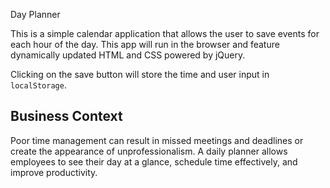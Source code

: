 Day Planner

This is a simple calendar application that allows the user to save events for each hour of the day. This app will run in the browser and feature dynamically updated HTML and CSS powered by jQuery.

Clicking on the save button will store the time and user input in `localStorage`.

## Business Context

Poor time management can result in missed meetings and deadlines or create the appearance of unprofessionalism. A daily planner allows employees to see their day at a glance, schedule time effectively, and improve productivity.
